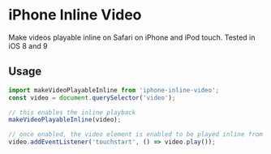 # iPhone Inline Video

Make videos playable inline on Safari on iPhone and iPod touch. Tested in iOS 8 and 9

## Usage

```js
import makeVideoPlayableInline from 'iphone-inline-video';
const video = document.querySelector('video');

// this enables the inline playback
makeVideoPlayableInline(video);

// once enabled, the video element is enabled to be played inline from anything else, but it still needs user interaction to start the download
video.addEventListener('touchstart', () => video.play());
```
